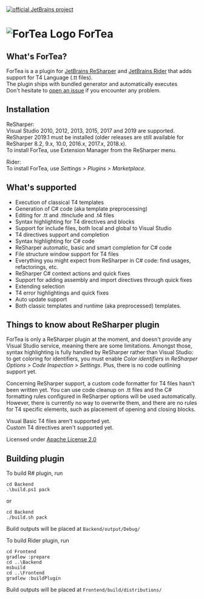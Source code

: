 [![official JetBrains project](http://jb.gg/badges/incubator.svg)](https://confluence.jetbrains.com/display/ALL/JetBrains+on+GitHub)

![ForTea Logo](https://raw.github.com/MrJul/ForTea/master/Logo/ForTea%2032x32.png "ForTea Logo") ForTea
======

What's ForTea?
--------------
ForTea is a a plugin for [JetBrains ReSharper](https://www.jetbrains.com/resharper/) and [JetBrains Rider](https://www.jetbrains.com/rider/) that adds support for T4 Language (.tt files).  
The plugin ships with bundled generator and automatically executes  
Don't hesitate to [open an issue](https://github.com/MrJul/ForTea/issues) if you encounter any problem.  

Installation
------------
ReSharper:  
Visual Studio 2010, 2012, 2013, 2015, 2017 and 2019 are supported.  
ReSharper 2019.1 must be installed (older releases are still available for ReSharper 8.2, 9.x, 10.0, 2016.x, 2017.x, 2018.x).  
To install ForTea, use Extension Manager from the ReSharper menu.  

Rider:  
To install ForTea, use _Settings > Plugins > Marketplace_.


What's supported
----------------
 - Execution of classical T4 templates
 - Generation of C# code (aka template preprocessing)
 - Editing for .tt and .ttinclude and .t4 files
 - Syntax highlighting for T4 directives and blocks
 - Support for include files, both local and global to Visual Studio
 - T4 directives support and completion
 - Syntax highlighting for C# code
 - ReSharper automatic, basic and smart completion for C# code
 - File structure window support for T4 files
 - Everything you might expect from ReSharper in C# code: find usages, refactorings, etc.
 - ReSharper C# context actions and quick fixes
 - Support for adding assembly and import directives through quick fixes
 - Extending selection
 - T4 error highlightings and quick fixes
 - Auto update support
 - Both classic templates and runtime (aka preprocessed) templates.

Things to know about ReSharper plugin
--------------
ForTea is only a ReSharper plugin at the moment, and doesn't provide any Visual Studio service,
meaning there are some limitations.
Amongst those, syntax highlighting is fully handled by ReSharper rather than Visual Studio:
to get coloring for identifiers, you must enable _Color identifiers_ in _ReSharper Options > Code Inspection > Settings_.
Plus, there is no code outlining support yet.

Concerning ReSharper support, a custom code formatter for T4 files hasn't been written yet.
You can use code cleanup on .tt files and the C# formatting rules configured in ReSharper options
will be used automatically. However, there is currently no way to overwrite them, and there are no
rules for T4 specific elements, such as placement of opening and closing blocks.

Visual Basic T4 files aren't supported yet.  
Custom T4 directives aren't supported yet.  

Licensed under [Apache License 2.0](http://www.apache.org/licenses/LICENSE-2.0)

Building plugin
--------------
To build R# plugin, run
```
cd Backend
.\build.ps1 pack
```
or
```
cd Backend
./build.sh pack
```
Build outputs will be placed at `Backend/output/Debug/`

To build Rider plugin, run
```
cd Frontend
gradlew :prepare
cd ..\Backend
msbuild
cd ..\Frontend
gradlew :buildPlugin
```
Build outputs will be placed at `Frontend/build/distributions/`
